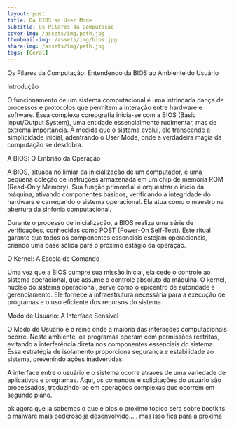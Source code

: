 ```yaml
---
layout: post
title: Da BIOS ao User Mode
subtitle: Os Pilares da Computação
cover-img: /assets/img/path.jpg
thumbnail-img: /assets/img/bios.jpg
share-img: /assets/img/path.jpg
tags: [Geral]
---
```


Os Pilares da Computação: Entendendo da BIOS ao Ambiente do Usuário

Introdução

O funcionamento de um sistema computacional é uma intrincada dança de processos e protocolos que permitem a interação entre hardware e software. Essa complexa coreografia inicia-se com a BIOS (Basic Input/Output System), uma entidade essencialmente rudimentar, mas de extrema importância. À medida que o sistema evolui, ele transcende a simplicidade inicial, adentrando o User Mode, onde a verdadeira magia da computação se desdobra.

A BIOS: O Embrião da Operação

A BIOS, situada no limiar da inicialização de um computador, é uma pequena coleção de instruções armazenada em um chip de memória ROM (Read-Only Memory). Sua função primordial é orquestrar o início da máquina, ativando componentes básicos, verificando a integridade do hardware e carregando o sistema operacional. Ela atua como o maestro na abertura da sinfonia computacional.

Durante o processo de inicialização, a BIOS realiza uma série de verificações, conhecidas como POST (Power-On Self-Test). Este ritual garante que todos os componentes essenciais estejam operacionais, criando uma base sólida para o próximo estágio da operação.

O Kernel: A Escola de Comando

Uma vez que a BIOS cumpre sua missão inicial, ela cede o controle ao sistema operacional, que assume o controle absoluto da máquina. O kernel, núcleo do sistema operacional, serve como o epicentro de autoridade e gerenciamento. Ele fornece a infraestrutura necessária para a execução de programas e o uso eficiente dos recursos do sistema.

Modo de Usuário: A Interface Sensível

O Modo de Usuário é o reino onde a maioria das interações computacionais ocorre. Neste ambiente, os programas operam com permissões restritas, evitando a interferência direta nos componentes essenciais do sistema. Essa estratégia de isolamento proporciona segurança e estabilidade ao sistema, prevenindo ações inadvertidas.

A interface entre o usuário e o sistema ocorre através de uma variedade de aplicativos e programas. Aqui, os comandos e solicitações do usuário são processados, traduzindo-se em operações complexas que ocorrem em segundo plano.


ok agora que ja sabemos o que é bios o proximo topico sera sobre bootkits o malware mais poderoso ja desenvolvido..... mas isso fica para a proxima





